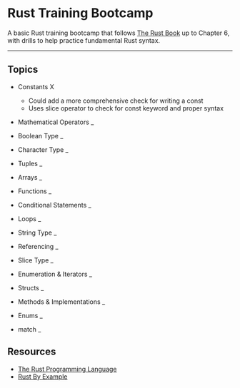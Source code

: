 # Rust Training Bootcamp

A basic Rust training bootcamp that follows [The Rust Book](https://doc.rust-lang.org/book/) up to Chapter 6, with drills to help practice fundamental Rust syntax.

---

## Topics

- Constants X
  - Could add a more comprehensive check for writing a const  
  - Uses slice operator to check for const keyword and proper syntax

- Mathematical Operators _
- Boolean Type _
- Character Type _ 
- Tuples _
- Arrays _
- Functions _ 
- Conditional Statements _
- Loops _
- String Type _  
- Referencing _
- Slice Type _
- Enumeration & Iterators _  
- Structs _
- Methods & Implementations _ 
- Enums _
- match _

## Resources

- [The Rust Programming Language](https://doc.rust-lang.org/book/)
- [Rust By Example](https://doc.rust-lang.org/rust-by-example/)
